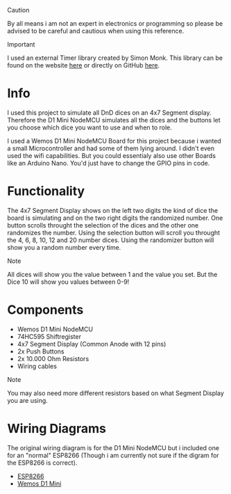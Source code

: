 > [!Caution]
> By all means i am not an expert in electronics or programming so please be advised to be careful and cautious when using this reference.

> [!Important]
> I used an external Timer library created by Simon Monk. This library can be found on the website [here](http://srmonk.blogspot.com/2012/01/arduino-timer-library.html) or directly on GitHub [here](https://github.com/JChristensen/Timer).

# Info
I used this project to simulate all DnD dices on an 4x7 Segment display.
Therefore the D1 Mini NodeMCU simulates all the dices and the buttons let you choose which dice you want to use and when to role.

I used a Wemos D1 Mini NodeMCU Board for this project because i wanted a small Microcontroller and had some of them lying around. I didn't even used the wifi capabilities. But you could essentialy also use other Boards like an Arduino Nano. You'd just have to change the GPIO pins in code.

# Functionality
The 4x7 Segment Display shows on the left two digits the kind of dice the board is simulating and on the two right digits the randomized number.
One button scrolls throught the selection of the dices and the other one randomizes the number.
Using the selection button will scroll you throught the 4, 6, 8, 10, 12 and 20 number dices.
Using the randomizer button will show you a random number every time.

> [!Note]
> All dices will show you the value between 1 and the value you set. But the Dice 10 will show you values between 0-9!

# Components
- Wemos D1 Mini NodeMCU
- 74HC595 Shiftregister
- 4x7 Segment Display (Common Anode with 12 pins)
- 2x Push Buttons
- 2x 10.000 Ohm Resistors
- Wiring cables

> [!Note]
> You may also need more different resistors based on what Segment Display you are using.

# Wiring Diagrams
The original wiring diagram is for the D1 Mini NodeMCU but i included one for an "normal" ESP8266 (Though i am currently not sure if the digram for the ESP8266 is correct).

- [ESP8266](/pictures/ESP8266-WiringDiagram.png)
- [Wemos D1 Mini](/pictures/WemosD1Mini-WiringDiagram.png)
